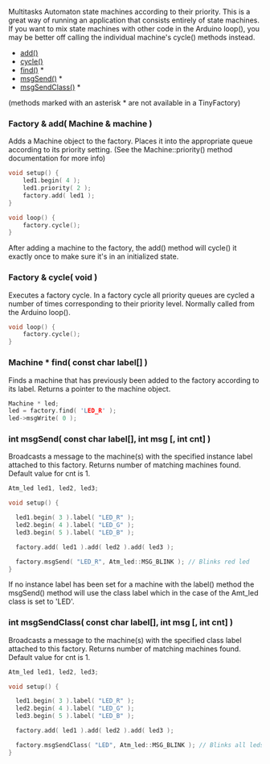 Multitasks Automaton state machines according to their priority. This is a great way of running an application that consists entirely of state machines. If you want to mix state machines with other code in the Arduino loop(), you may be better off calling the individual machine's cycle() methods instead.  

* [add()](#factory--add-machine--machine-)
* [cycle()](#factory--cycle-void-)
* [find()](#machine--find-const-char-label-) *
* [msgSend()](#int-msgsend-const-char-label-int-msg--int-cnt-) *
* [msgSendClass()](#int-msgsendclass-const-char-label-int-msg--int-cnt-) *

(methods marked with an asterisk * are not available in a TinyFactory)

### Factory & add( Machine & machine ) ###

Adds a Machine object to the factory. Places it into the appropriate queue according to its priority setting. (See the Machine::priority() method documentation for more info)

```c++
void setup() {
	led1.begin( 4 );
	led1.priority( 2 );
	factory.add( led1 );
}

void loop() {
	factory.cycle();
}
```	
After adding a machine to the factory, the add() method will cycle() it exactly once to make sure it's in an initialized state.

### Factory & cycle( void ) ###

Executes a factory cycle. In a factory cycle all priority queues are cycled a number of times corresponding to their priority level. Normally called from the Arduino loop().

```c++
void loop() {
	factory.cycle();
}
```

### Machine * find( const char label[] ) ###

Finds a machine that has previously been added to the factory according to its label. Returns a pointer to the machine object.

```c++
Machine * led;
led = factory.find( 'LED_R' );
led->msgWrite( 0 );
```

### int msgSend( const char label[], int msg [, int cnt] ) ###

Broadcasts a message to the machine(s) with the specified instance label attached to this factory. Returns number of matching machines found. Default value for cnt is 1.

```c++
Atm_led led1, led2, led3;

void setup() {

  led1.begin( 3 ).label( "LED_R" );
  led2.begin( 4 ).label( "LED_G" );
  led3.begin( 5 ).label( "LED_B" );

  factory.add( led1 ).add( led2 ).add( led3 );

  factory.msgSend( "LED_R", Atm_led::MSG_BLINK ); // Blinks red led
}
```
If no instance label has been set for a machine with the label() method the msgSend() method will use the class label which in the case of the Amt_led class is set to 'LED'.

### int msgSendClass( const char label[], int msg [, int cnt] ) ###

Broadcasts a message to the machine(s) with the specified class label attached to this factory. Returns number of matching machines found. Default value for cnt is 1.

```c++
Atm_led led1, led2, led3;

void setup() {

  led1.begin( 3 ).label( "LED_R" );
  led2.begin( 4 ).label( "LED_G" );
  led3.begin( 5 ).label( "LED_B" );

  factory.add( led1 ).add( led2 ).add( led3 );

  factory.msgSendClass( "LED", Atm_led::MSG_BLINK ); // Blinks all leds
}
```
